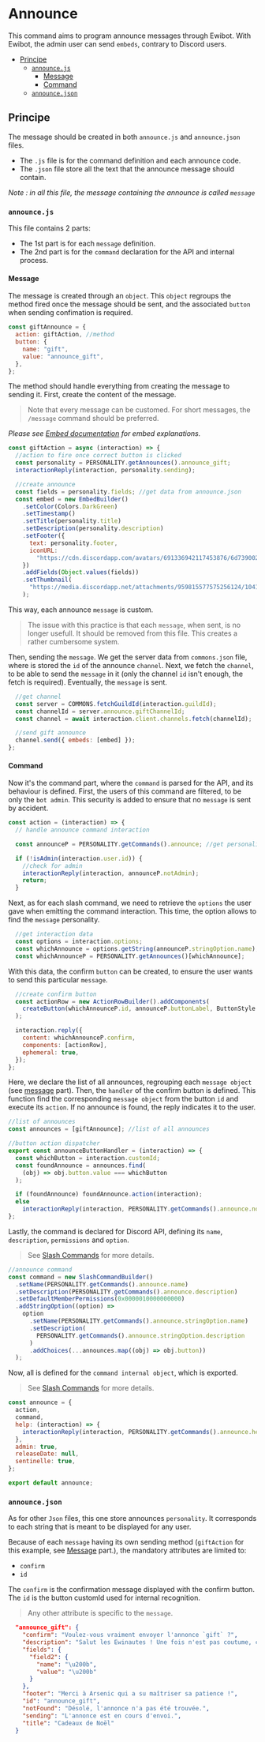 # Announce

This command aims to program announce messages through Ewibot.
With Ewibot, the admin user can send `embeds`, contrary to Discord users.

- [Principe](#principe)
    - [`announce.js`](#announcejs)
        - [Message](#message)
        - [Command](#command)
    - [`announce.json`](#announcejson)

## Principe

The message should be created in both `announce.js` and `announce.json` files.
- The `.js` file is for the command definition and each announce code.
- The `.json` file store all the text that the announce message should contain.

*Note : in all this file, the message containing the announce is called `message`*

### `announce.js`

This file contains 2 parts:
- The 1st part is for each `message` definition. 
- The 2nd part is for the `command` declaration for the API and internal process.

#### Message 

The message is created through an `object`.
This `object` regroups the method fired once the message should be sent, and the associated `button` when sending confimation is required.

```js
const giftAnnounce = {
  action: giftAction, //method
  button: {
    name: "gift",
    value: "announce_gift",
  },
};
```

The method should handle everything from creating the message to sending it.
First, create the content of the message.
> Note that every message can be customed. For short messages, the `/message` command should be preferred. 

_Please see [Embed documentation](../embeds.md) for embed explanations._

```js
const giftAction = async (interaction) => {
  //action to fire once correct button is clicked
  const personality = PERSONALITY.getAnnounces().announce_gift;
  interactionReply(interaction, personality.sending);

  //create announce
  const fields = personality.fields; //get data from announce.json
  const embed = new EmbedBuilder()
    .setColor(Colors.DarkGreen)
    .setTimestamp()
    .setTitle(personality.title)
    .setDescription(personality.description)
    .setFooter({
      text: personality.footer,
      iconURL:
        "https://cdn.discordapp.com/avatars/691336942117453876/6d73900209e4d3bc35039f68f4aa9789.webp",
    })
    .addFields(Object.values(fields))
    .setThumbnail(
      "https://media.discordapp.net/attachments/959815577575256124/1041070360461852724/Ewilan_writing_cut.png?width=670&height=670"
    );
```

This way, each announce `message` is custom.

> The issue with this practice is that each `message`, when sent, is no longer usefull. It should be removed from this file. This creates a rather cumbersome system. 


Then, sending the `message`. We get the server data from `commons.json` file, where is stored the `id` of the announce `channel`.
Next, we fetch the `channel`, to be able to send the `message` in it (only the channel `id` isn't enough, the fetch is required).
Eventually, the `message` is sent.

```js
  //get channel
  const server = COMMONS.fetchGuildId(interaction.guildId);
  const channelId = server.announce.giftChannelId;
  const channel = await interaction.client.channels.fetch(channelId);

  //send gift announce
  channel.send({ embeds: [embed] });
};
```

#### Command

Now it's the command part, where the `command` is parsed for the API, and its behaviour is defined.
First, the users of this command are filtered, to be only the `bot admin`. This security is added to ensure that
no `message` is sent by accident.

```js
const action = (interaction) => {
  // handle announce command interaction

  const announceP = PERSONALITY.getCommands().announce; //get personality

  if (!isAdmin(interaction.user.id)) {
    //check for admin
    interactionReply(interaction, announceP.notAdmin);
    return;
  }
```

Next, as for each slash command, we need to retrieve the `options` the user gave when emitting the command interaction.
This time, the option allows to find the `message` personality.

```js
  //get interaction data
  const options = interaction.options;
  const whichAnnounce = options.getString(announceP.stringOption.name);
  const whichAnnounceP = PERSONALITY.getAnnounces()[whichAnnounce];
```

With this data, the confirm `button` can be created, to ensure the user wants to send this particular `message`.

```js
  //create confirm button
  const actionRow = new ActionRowBuilder().addComponents(
    createButton(whichAnnounceP.id, announceP.buttonLabel, ButtonStyle.Danger)
  );

  interaction.reply({
    content: whichAnnounceP.confirm,
    components: [actionRow],
    ephemeral: true,
  });
};
```

Here, we declare the list of all announces, regrouping each `message object` (see [message](#message) part).
Then, the `handler` of the confirm button is defined. This function find the corresponding `message object` from the button `id` and execute its `action`.
If no announce is found, the reply indicates it to the user.

```js
//list of announces
const announces = [giftAnnounce]; //list of all announces

//button action dispatcher
export const announceButtonHandler = (interaction) => {
  const whichButton = interaction.customId;
  const foundAnnounce = announces.find(
    (obj) => obj.button.value === whichButton
  );

  if (foundAnnounce) foundAnnounce.action(interaction);
  else
    interactionReply(interaction, PERSONALITY.getCommands().announce.notFound);
};
```

Lastly, the command is declared for Discord API, defining its `name`, `description`, `permissions` and `option`. 
> See [Slash Commands](./slashCommands.md) for more details.

```js
//announce command
const command = new SlashCommandBuilder()
  .setName(PERSONALITY.getCommands().announce.name)
  .setDescription(PERSONALITY.getCommands().announce.description)
  .setDefaultMemberPermissions(0x0000010000000000)
  .addStringOption((option) =>
    option
      .setName(PERSONALITY.getCommands().announce.stringOption.name)
      .setDescription(
        PERSONALITY.getCommands().announce.stringOption.description
      )
      .addChoices(...announces.map((obj) => obj.button))
  );
```

Now, all is defined for the `command internal object`, which is exported.
> See [Slash Commands](./slashCommands.md) for more details.

```js
const announce = {
  action,
  command,
  help: (interaction) => {
    interactionReply(interaction, PERSONALITY.getCommands().announce.help);
  },
  admin: true,
  releaseDate: null,
  sentinelle: true,
};

export default announce;
```

### `announce.json`

As for other `Json` files, this one store announces `personality`.
It corresponds to each string that is meant to be displayed for any user.

Because of each `message` having its own sending method (`giftAction` for this example, see [Message](#message) part.), the mandatory attributes are limited to:
- `confirm`
- `id`

The `confirm` is the confirmation message displayed with the confirm button.
The `id` is the button customId used for internal recognition.
> Any other attribute is specific to the `message`.


```json
  "announce_gift": {
    "confirm": "Voulez-vous vraiment envoyer l'annonce `gift` ?",
    "description": "Salut les Ewinautes ! Une fois n'est pas coutume, c'est moi qui vous fais l'annonce <:Ewiyay:918249094391144469>.\n\n Après quelques semaines de développement, et sur une idée de la modération, voici venir votre **cadeau de Noël** ! <:DuomFetard:822479563077976065>. Enfin, **vos** cadeaux <:Ewinklan:841675143596212267>",
    "fields": {
      "field2": {
        "name": "\u200b",
        "value": "\u200b"
      }
    },
    "footer": "Merci à Arsenic qui a su maîtriser sa patience !",
    "id": "announce_gift",
    "notFound": "Désolé, l'annonce n'a pas été trouvée.",
    "sending": "L'annonce est en cours d'envoi.",
    "title": "Cadeaux de Noël"
  }
  ```

